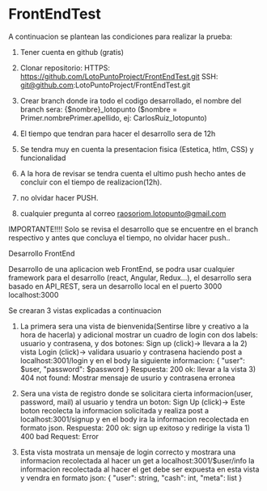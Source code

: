 # FrontEndTest


A continuacion se plantean las condiciones para realizar la prueba:

1) Tener cuenta en github (gratis)

2) Clonar repositorio: HTTPS: https://github.com/LotoPuntoProject/FrontEndTest.git
SSH: git@github.com:LotoPuntoProject/FrontEndTest.git

3) Crear branch donde ira todo el codigo desarrollado, el nombre del branch sera:
 {$nombre}_lotopunto  ($nombre = Primer.nombrePrimer.apellido, ej: CarlosRuiz_lotopunto)

4) El tiempo que tendran para hacer el desarrollo sera de 12h

5) Se tendra muy en cuenta la presentacion fisica (Estetica, htlm, CSS) y funcionalidad

6) A la hora de revisar se tendra cuenta el ultimo push hecho antes de concluir con el tiempo de realizacion(12h).

7) no olvidar hacer PUSH.

8) cualquier pregunta al correo raosoriom.lotopunto@gmail.com

IMPORTANTE!!!!
Solo se revisa el desarrollo que se encuentre en el branch respectivo y antes que concluya el tiempo, no olvidar hacer push..


Desarrollo FrontEnd

Desarrollo de una aplicacion web FrontEnd, se podra usar cualquier framework para el desarrollo (react, Angular, Redux...), 
el desarrollo sera basado en API_REST, sera un desarrollo local en el puerto 3000  localhost:3000

Se crearan 3 vistas explicadas a continuacion

1) La primera sera una vista de bienvenida(Sentirse libre y creativo a la hora de hacerla) y adicional mostrar
un cuadro de login con dos labels: usuario y contrasena, y dos botones: 
Sign up (click)-> llevara a la 2) vista 
Login (click)-> validara usuario y contrasena haciendo post a localhost:3001/login y en el body la siguiente informacion: 
{
    "user": $user,
    "password": $password
}
Respuesta:
200 ok: llevar a la vista 3)
404 not found: Mostrar mensaje de usurio y contrasena erronea

2) Sera una vista de registro donde se solicitara cierta informacion(user, password, mail) al usuario y tendra un boton:
Sign Up (click)-> Este boton recolecta la informacion solicitada y realiza post a localhost:3001/signup y en el body ira 
la informacion recolectada en formato json.
Respuesta:
200 ok: sign up exitoso y redirige  la vista 1)
400 bad Request: Error 

3) Esta vista mostrata un mensaje de login correcto y mostrara una informacion recolectada al hacer un get a localhost:3001/$user/info
la informacion recolectada al hacer el get debe ser expuesta en esta vista y vendra en formato json:
{
    "user": string,
    "cash": int,
    "meta": list
}

